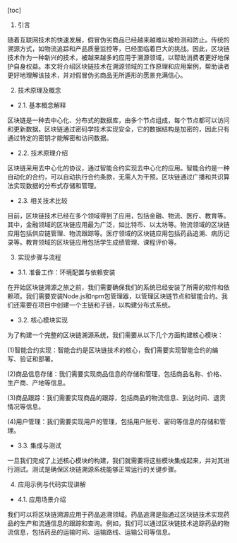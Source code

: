
[toc]                    
                
                
1. 引言

随着互联网技术的快速发展，假冒伪劣商品已经越来越难以被检测和防止。传统的溯源方式，如物流追踪和产品质量监控等，已经面临着巨大的挑战。因此，区块链技术作为一种新兴的技术，被越来越多的应用于溯源领域，以帮助消费者更好地保护自身权益。本文将介绍区块链技术在溯源领域的工作原理和应用案例，帮助读者更好地理解该技术，并对假冒伪劣商品无所遁形的愿景充满信心。

2. 技术原理及概念

- 2.1. 基本概念解释

区块链是一种去中心化、分布式的数据库，由多个节点组成，每个节点都可以访问和更新数据。区块链通过密码学技术实现安全，它的数据结构是加密的，因此只有通过特定的密钥才能解密和访问数据。

- 2.2. 技术原理介绍

区块链采用去中心化的协议，通过智能合约实现去中心化的应用。智能合约是一种自动化的合约，可以自动执行合约条款，无需人为干预。区块链通过广播和共识算法实现数据的分布式存储和管理。

- 2.3. 相关技术比较

目前，区块链技术已经在多个领域得到了应用，包括金融、物流、医疗、教育等。其中，金融领域的区块链应用最为广泛，如比特币、以太坊等。物流领域的区块链应用包括供应链管理、物流跟踪等。医疗领域的区块链应用包括药品追溯、病历记录等。教育领域的区块链应用包括学生成绩管理、课程评价等。

3. 实现步骤与流程

- 3.1. 准备工作：环境配置与依赖安装

在开始区块链溯源之旅之前，我们需要确保我们的系统已经安装了所需的软件和依赖项。我们需要安装Node.js和npm包管理器，以管理区块链节点和智能合约。我们还需要在项目中创建一个主链和子链，以构建分布式系统。

- 3.2. 核心模块实现

为了构建一个完整的区块链溯源系统，我们需要从以下几个方面构建核心模块：

(1)智能合约实现：智能合约是区块链技术的核心，我们需要实现智能合约的编写、验证和部署。

(2)商品信息存储：我们需要实现商品信息的存储和管理，包括商品名称、价格、生产商、产地等信息。

(3)商品跟踪：我们需要实现商品的跟踪，包括商品的物流信息、到达时间、退货情况等信息。

(4)用户管理：我们需要实现用户的管理，包括用户账号、密码等信息的存储和管理。

- 3.3. 集成与测试

一旦我们完成了上述核心模块的构建，我们就需要将这些模块集成起来，并对其进行测试。测试是确保区块链溯源系统能够正常运行的关键步骤。

4. 应用示例与代码实现讲解

- 4.1. 应用场景介绍

我们可以将区块链溯源应用于药品追溯领域。药品追溯是指通过区块链技术实现药品的生产和流通信息的跟踪和查询。例如，我们可以通过区块链技术追踪药品的物流信息，包括药品的运输时间、运输路线、运输公司等信息。

